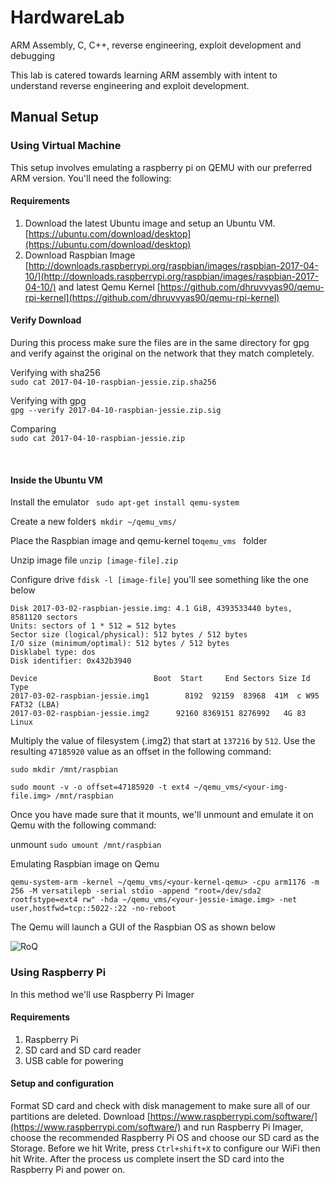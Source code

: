 # HardwareLab
<p>ARM Assembly, C, C++, reverse engineering, exploit development and debugging</p>
<p>This lab is catered towards learning ARM assembly with intent to understand reverse engineering and exploit development.</p>

## Manual Setup
### Using Virtual Machine
This setup involves emulating a raspberry pi on QEMU with our preferred ARM version. 
You'll need the following:

#### Requirements
<!-- OL -->

1. Download the latest Ubuntu image and setup an Ubuntu VM. <!-- Links -->
[https://ubuntu.com/download/desktop](https://ubuntu.com/download/desktop)
1. Download Raspbian Image <!-- Links -->
[http://downloads.raspberrypi.org/raspbian/images/raspbian-2017-04-10/](http://downloads.raspberrypi.org/raspbian/images/raspbian-2017-04-10/)  and latest Qemu Kernel <!-- Links -->
[https://github.com/dhruvvyas90/qemu-rpi-kernel](https://github.com/dhruvvyas90/qemu-rpi-kernel)

#### Verify Download
<p>During this process make sure the files are in the same directory for gpg and verify against the original on the network that they match completely.</p>

<p>Verifying with sha256
<code>
sudo cat 2017-04-10-raspbian-jessie.zip.sha256
</code></p>

<p> Verifying with gpg 
<code>
gpg --verify 2017-04-10-raspbian-jessie.zip.sig
</code></p>

<p>Comparing 
<code>
sudo cat 2017-04-10-raspbian-jessie.zip
</code></p> 
</br>

#### Inside the Ubuntu VM
<p> Install the emulator  <code> sudo apt-get install qemu-system </code></p>
<p>Create a new folder<code>$ mkdir ~/qemu_vms/</code></p>
<p>Place the Raspbian image and qemu-kernel to<code>qemu_vms </code> folder</p>
<p>Unzip image file <code>unzip [image-file].zip</code></p>
<p>Configure drive <code>fdisk -l [image-file]</code> you'll see something like the one below</p>

```
Disk 2017-03-02-raspbian-jessie.img: 4.1 GiB, 4393533440 bytes, 8581120 sectors
Units: sectors of 1 * 512 = 512 bytes
Sector size (logical/physical): 512 bytes / 512 bytes
I/O size (minimum/optimal): 512 bytes / 512 bytes
Disklabel type: dos
Disk identifier: 0x432b3940

Device                          Boot  Start     End Sectors Size Id Type
2017-03-02-raspbian-jessie.img1        8192  92159  83968  41M  c W95 FAT32 (LBA)
2017-03-02-raspbian-jessie.img2      92160 8369151 8276992   4G 83 Linux
```

<p>Multiply the value of filesystem (.img2) that start at <code>137216</code> by <code>512</code>. Use the resulting <code>47185920</code> value as an offset in the following command:

```
sudo mkdir /mnt/raspbian

sudo mount -v -o offset=47185920 -t ext4 ~/qemu_vms/<your-img-file.img> /mnt/raspbian
```

<p>Once you have made sure that it mounts, we'll unmount and emulate it on Qemu with the following command:</p>
<p>unmount <code>sudo umount /mnt/raspbian</code></p>

<p>Emulating Raspbian image on Qemu</p>

```
qemu-system-arm -kernel ~/qemu_vms/<your-kernel-qemu> -cpu arm1176 -m 256 -M versatilepb -serial stdio -append "root=/dev/sda2 rootfstype=ext4 rw" -hda ~/qemu_vms/<your-jessie-image.img> -net user,hostfwd=tcp::5022-:22 -no-reboot

```

<p>The Qemu will launch a GUI of the Raspbian OS as shown below</p>

  
![RoQ](https://user-images.githubusercontent.com/76940116/140804233-5bff2435-f9df-4697-9e43-6e59221d839e.PNG)


### Using Raspberry Pi
In this method we'll use Raspberry Pi Imager
#### Requirements
<!-- OL -->

1. Raspberry Pi
1. SD card and SD card reader
1. USB cable for powering
#### Setup and configuration
Format SD card and check with disk management to make sure all of our partitions are deleted. Download [https://www.raspberrypi.com/software/](https://www.raspberrypi.com/software/) and run Raspberry Pi Imager, choose the recommended Raspberry Pi OS and choose our SD card as the Storage. Before we hit Write, press <code>Ctrl+shift+X</code> to configure our WiFi then hit Write. After the process us complete insert the SD card into the Raspberry Pi and power on.





